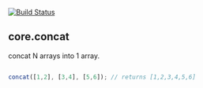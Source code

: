 [![Build Status](https://travis-ci.org/bakasho-libs/concat.svg?branch=master)](https://travis-ci.org/bakasho-libs/concat)

## core.concat

concat N arrays into 1 array.

```javascript

concat([1,2], [3,4], [5,6]); // returns [1,2,3,4,5,6]

```
